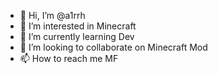 - 👋 Hi, I’m @a1rrh
- 👀 I’m interested in Minecraft
- 🌱 I’m currently learning Dev
- 💞️ I’m looking to collaborate on Minecraft Mod
- 📫 How to reach me MF

<!---
a1rrh/a1rrh is a ✨ special ✨ repository because its `README.md` (this file) appears on your GitHub profile.
You can click the Preview link to take a look at your changes.
--->
